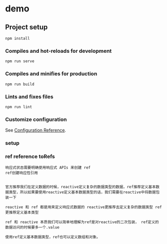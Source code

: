 # demo

## Project setup
```
npm install
```

### Compiles and hot-reloads for development
```
npm run serve
```

### Compiles and minifies for production
```
npm run build
```

### Lints and fixes files
```
npm run lint
```

### Customize configuration
See [Configuration Reference](https://cli.vuejs.org/config/).



### setup

### ref reference toRefs
```
响应式状态需要明确使用响应式 APIs 来创建 ref
ref创建响应性引用


官方推荐我们在定义数据的时候，reactive定义复杂的数据类型的数据，ref推荐定义基本数据类型，所以如果要使用reactive定义基本数据类型的话，我们需要在reactive中将数据包装一下

reactive 和 ref 都是用来定义响应式数据的 reactive更推荐去定义复杂的数据类型 ref 更推荐定义基本类型

ref 和 reactive 本质我们可以简单地理解为ref是对reactive的二次包装， ref定义的数据访问的时候要多一个.value

使用ref定义基本数据类型，ref也可以定义数组和对象。
```
